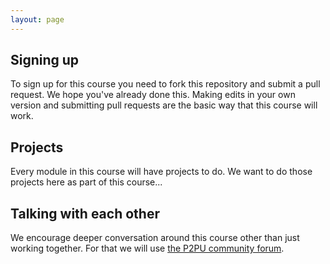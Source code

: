```yaml
---
layout: page
---
```


## Signing up
To sign up for this course you need to fork this repository and submit a pull request. We hope you've already done this. Making edits in your own version and submitting pull requests are the basic way that this course will work.

## Projects
Every module in this course will have projects to do. We want to do those projects here as part of this course...

## Talking with each other
We encourage deeper conversation around this course other than just working together. For that we will use [the P2PU community forum](http://community.p2pu.org).
